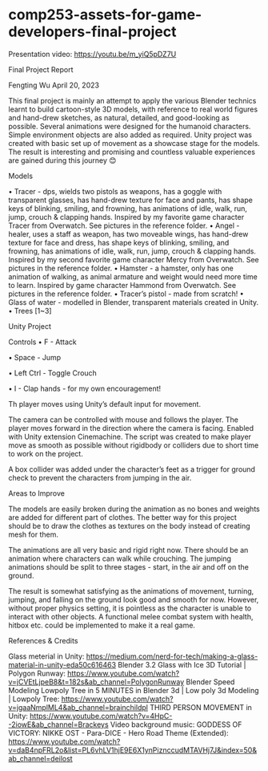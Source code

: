 # comp253-assets-for-game-developers-final-project

Presentation video: https://youtu.be/m_yiQ5pDZ7U

Final Project Report

Fengting Wu
April 20, 2023


This final project is mainly an attempt to apply the various Blender technics learnt to build cartoon-style 3D models, with reference to real world figures and hand-drew sketches, as natural, detailed, and good-looking as possible. Several animations were designed for the humanoid characters. Simple environment objects are also added as required. Unity project was created with basic set up of movement as a showcase stage for the models. The result is interesting and promising and countless valuable experiences are gained during this journey 😊

Models

•	Tracer - dps, wields two pistols as weapons, has a goggle with transparent glasses, has hand-drew texture for face and pants, has shape keys of blinking, smiling, and frowning, has animations of idle, walk, run, jump, crouch & clapping hands. Inspired by my favorite game character Tracer from Overwatch. See pictures in the reference folder.
•	Angel - healer, uses a staff as weapon, has two moveable wings, has hand-drew texture for face and dress, has shape keys of blinking, smiling, and frowning, has animations of idle, walk, run, jump, crouch & clapping hands. Inspired by my second favorite game character Mercy from Overwatch. See pictures in the reference folder.
•	Hamster - a hamster, only has one animation of walking, as animal armature and weight would need more time to learn. Inspired by game character Hammond from Overwatch. See pictures in the reference folder. 
•	Tracer’s pistol - made from scratch!
•	Glass of water - modelled in Blender, transparent materials created in Unity.
•	Trees [1~3]

Unity Project

Controls
•	F - Attack

•	Space - Jump

•	Left Ctrl - Toggle Crouch

•	I - Clap hands - for my own encouragement!

Th player moves using Unity’s default input for movement.

The camera can be controlled with mouse and follows the player. The player moves forward in the direction where the camera is facing. Enabled with Unity extension Cinemachine.
The script was created to make player move as smooth as possible without rigidbody or colliders due to short time to work on the project.

A box collider was added under the character’s feet as a trigger for ground check to prevent the characters from jumping in the air.

Areas to Improve

The models are easily broken during the animation as no bones and weights are added for different part of clothes. The better way for this project should be to draw the clothes as textures on the body instead of creating mesh for them. 

The animations are all very basic and rigid right now. There should be an animation where characters can walk while crouching. The jumping animations should be split to three stages - start, in the air and off on the ground. 

The result is somewhat satisfying as the animations of movement, turning, jumping, and falling on the ground look good and smooth for now. However, without proper physics setting, it is pointless as the character is unable to interact with other objects. A functional melee combat system with health, hitbox etc. could be implemented to make it a real game.

References & Credits

Glass meterial in Unity: https://medium.com/nerd-for-tech/making-a-glass-material-in-unity-eda50c616463
Blender 3.2 Glass with Ice 3D Tutorial | Polygon Runway: https://www.youtube.com/watch?v=jCVEtLjpeB8&t=182s&ab_channel=PolygonRunway
Blender Speed Modeling Lowpoly Tree in 5 MINUTES in Blender 3d | Low poly 3d Modeling | Lowpoly Tree: https://www.youtube.com/watch?v=jgaaNmplML4&ab_channel=brainchildpl
THIRD PERSON MOVEMENT in Unity: https://www.youtube.com/watch?v=4HpC--2iowE&ab_channel=Brackeys
Video background music: GODDESS OF VICTORY: NIKKE OST - Para-DICE - Hero Road Theme (Extended): https://www.youtube.com/watch?v=daB4npFRL2o&list=PL6vhLV1hjE9E6X1ynPiznccudMTAVHj7J&index=50&ab_channel=deilost


